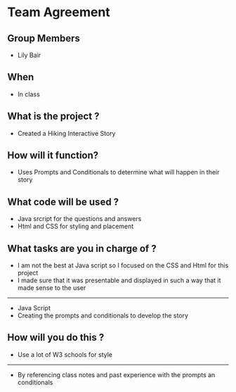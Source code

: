 # Team Agreement 
## Group Members 
- Lily Bair 
## When 
- In class 
## What is the project ?
- Created a Hiking Interactive Story 
## How will it function? 
- Uses Prompts and Conditionals to determine what will happen in their story 
## What code will be used ? 
- Java srcript for the questions and answers 
- Html and CSS for styling and placement 
## What tasks are you in charge of ? 
- I am not the best at Java script so I focused on the CSS and Html  for this project 
- I made sure that it was presentable and displayed in such a way that it made sense to the user 
-----------------------------
- Java Script 
- Creating the prompts and conditionals to develop the story 
## How will you do this ? 
- Use a lot of W3 schools for style 
-----------------------------
- By referencing class notes and past experience with the prompts an conditionals 

